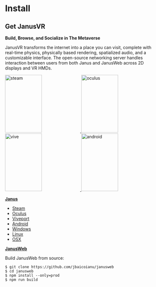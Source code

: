 # Install

## Get JanusVR

**Build, Browse, and Socialize in The Metaverse**

JanusVR transforms the internet into a place you can visit, complete with real-time physics, physically based rendering, spatialized audio, and a customizable interface. The open-source networking server handles interaction between users from both Janus and JanusWeb across 2D displays and VR HMDs.

<a href="http://store.steampowered.com/app/602090/Janus_VR/">
  <img alt="steam" target="_blank" src="https://i.imgur.com/R6WkuvU.png" height="190" width="49%">
</a>
<a href="https://www.oculus.com/experiences/rift/883825681716606/">
  <img alt="oculus" target="_blank" src="https://i.imgur.com/3g16wXA.png" height="190" width="49%">
</a>
<a href="https://www.viveport.com/apps/089021e5-d296-4f02-ae25-55e959cb56b2">
  <img alt="vive" target="_blank" src="https://i.imgur.com/GKXqtMM.png" height="190" width="49%">
</a>
<a href="https://play.google.com/store/apps/details?id=org.janusvr">
  <img alt="android" target="_blank" src="https://i.imgur.com/FsEJTKS.png" height="190" width="49%">
</a>

[**Janus**](https://github.com/janusvr/janus)

- [Steam](http://store.steampowered.com/app/602090/Janus_VR/)
- [Oculus](https://www.oculus.com/experiences/rift/883825681716606/)
- [Viveport](https://www.viveport.com/apps/089021e5-d296-4f02-ae25-55e959cb56b2)
- [Android](https://play.google.com/store/apps/details?id=org.janusvr)
- [Windows](http://builds.janusvr.com/janusvr_windows.exe)
- [Linux](http://builds.janusvr.com/janusvr_linux.tar.gz)
- [OSX](http://downloads.janusvr.com/janusvr.dmg)

[**JanusWeb**](https://github.com/jbaicoianu/janusweb)

Build JanusWeb from source:

```
$ git clone https://github.com/jbaicoianu/janusweb
$ cd janusweb
$ npm install --only=prod
$ npm run build
```
